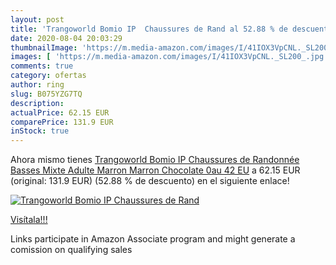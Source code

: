 ```yaml
---
layout: post
title: 'Trangoworld Bomio IP  Chaussures de Rand al 52.88 % de descuento'
date: 2020-08-04 20:03:29
thumbnailImage: 'https://m.media-amazon.com/images/I/41IOX3VpCNL._SL200_.jpg'
images: [ 'https://m.media-amazon.com/images/I/41IOX3VpCNL._SL200_.jpg' ]
comments: true
category: ofertas
author: ring
slug: B075YZG7TQ
description:
actualPrice: 62.15 EUR
comparePrice: 131.9 EUR
inStock: true
---
```


Ahora mismo tienes [Trangoworld Bomio IP  Chaussures de Randonnée Basses Mixte Adulte  Marron  Marron Chocolate 0au   42 EU](https://www.amazon.fr/dp/B075YZG7TQ/?tag=tolees0d-21) a 62.15 EUR (original: 131.9 EUR) (52.88 %  de descuento) en el siguiente enlace!

[![Trangoworld Bomio IP  Chaussures de Rand](https://m.media-amazon.com/images/I/41IOX3VpCNL._SL200_.jpg)](https://www.amazon.fr/dp/B075YZG7TQ/?tag=tolees0d-21)

[Visítala!!!](https://www.amazon.fr/dp/B075YZG7TQ/?tag=tolees0d-21)

Links participate in Amazon Associate program and might generate a comission on qualifying sales
